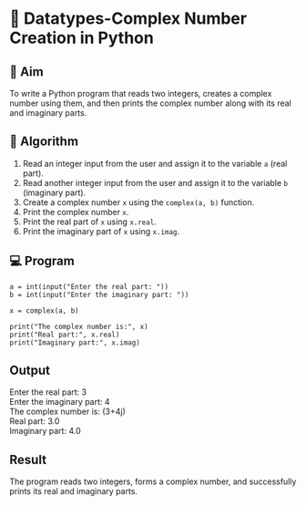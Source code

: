 # 🧮 Datatypes-Complex Number Creation in Python

## 🎯 Aim
To write a Python program that reads two integers, creates a complex number using them, and then prints the complex number along with its real and imaginary parts.

## 🧠 Algorithm
1. Read an integer input from the user and assign it to the variable `a` (real part).
2. Read another integer input from the user and assign it to the variable `b` (imaginary part).
3. Create a complex number `x` using the `complex(a, b)` function.
4. Print the complex number `x`.
5. Print the real part of `x` using `x.real`.
6. Print the imaginary part of `x` using `x.imag`.

## 💻 Program
```
a = int(input("Enter the real part: "))
b = int(input("Enter the imaginary part: "))

x = complex(a, b)

print("The complex number is:", x)
print("Real part:", x.real)
print("Imaginary part:", x.imag)
```

## Output
Enter the real part: 3  
Enter the imaginary part: 4  
The complex number is: (3+4j)  
Real part: 3.0  
Imaginary part: 4.0


## Result
The program reads two integers, forms a complex number, and successfully prints its real and imaginary parts.
